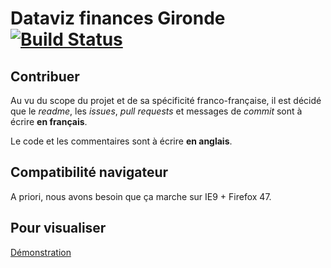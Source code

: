 # Dataviz finances Gironde [![Build Status](https://travis-ci.org/dtc-innovation/dataviz-finances-gironde.svg?branch=master)](https://travis-ci.org/dtc-innovation/dataviz-finances-gironde)

## Contribuer

Au vu du scope du projet et de sa spécificité franco-française, il est décidé que le *readme*, les *issues*, *pull requests* et messages de *commit* sont à écrire **en français**.

Le code et les commentaires sont à écrire **en anglais**.

## Compatibilité navigateur

A priori, nous avons besoin que ça marche sur IE9 + Firefox 47.

## Pour visualiser
[Démonstration](https://dtc-innovation.github.io/dataviz-finances-gironde/)

